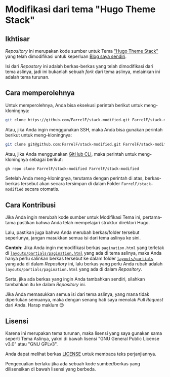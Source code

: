 # Modifikasi dari tema "Hugo Theme Stack"
## Ikhtisar
_Repository_ ini merupakan kode sumber untuk Tema ["Hugo Theme Stack"](https://github.com/CaiJimmy/hugo-theme-stack) yang telah dimodifikasi untuk keperluan [Blog saya sendiri](https://farrel.franqois.id).

Isi dari _Repostory_ ini adalah berkas-berkas yang telah dimodifikasi dari tema aslinya, jadi ini bukanlah sebuah _fork_ dari tema aslinya, melainkan ini adalah tema turunan.

## Cara memperolehnya
Untuk memperolehnya, Anda bisa eksekusi perintah berikut untuk meng-kloningnya:

```bash
git clone https://github.com/FarrelF/stack-modified.git FarrelF/stack-modified
```

Atau, jika Anda ingin menggunakan SSH, maka Anda bisa gunakan perintah berikut untuk meng-kloningnya:

```bash
git clone git@github.com:FarrelF/stack-modified.git FarrelF/stack-modified
```

Atau, jika Anda menggunakan [GitHub CLI](https://cli.github.com), maka perintah untuk meng-kloningnya sebagai berikut:

```bash
gh repo clone FarrelF/stack-modified FarrelF/stack-modified
```

Setelah Anda meng-kloningnya, terutama dengan perintah di atas, berkas-berkas tersebut akan secara tersimpan di dalam Folder `FarrelF/stack-modified` secara otomatis.

## Cara Kontribusi
Jika Anda ingin merubah kode sumber untuk Modifikasi Tema ini, pertama-tama pastikan bahwa Anda telah mempelajari struktur direktori Hugo.

Lalu, pastikan juga bahwa Anda merubah berkas/folder tersebut seperlunya, jangan masukkan semua isi dari tema aslinya ke sini.

**Contoh:** Jika Anda ingin memodifikasi berkas `pagination.html` yang terletak di [`layouts/partials/pagination.html`](https://github.com/CaiJimmy/hugo-theme-stack/blob/e24f5672c3bf9680fbc529b43562a94a05c90333/layouts/partials/pagination.html) yang ada di tema aslinya, maka Anda hanya perlu salinkan berkas tersebut ke dalam folder [`layouts/partials`](layouts/partials) yang ada di dalam _Repository_ ini, lalu berkas yang perlu Anda rubah adalah `layouts/partials/pagination.html` yang ada di dalam _Repository_.

Serta, jika ada berkas yang ingin Anda tambahkan sendiri, silahkan tambahkan itu ke dalam _Repository_ ini.

Jika Anda memasukkan semua isi dari tema aslinya, yang mana tidak diperlukan semuanya, maka dengan senang hati saya menolak _Pull Request_ dari Anda. Harap maklum 😊

## Lisensi
Karena ini merupakan tema turunan, maka lisensi yang saya gunakan sama seperti Tema Aslinya, yakni di bawah lisensi "GNU General Public License v3.0" atau "GNU GPLv3".

Anda dapat melihat berkas [LICENSE](LICENSE) untuk membaca teks perjanjiannya.

Pengecualian berlaku jika ada sebuah kode sumber/berkas yang dilisensikan di bawah lisensi yang berbeda.